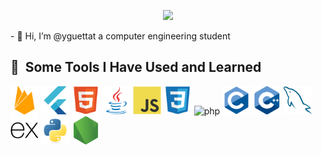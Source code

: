 <p align = "center">
<img src="https://i.pinimg.com/originals/e8/d5/a3/e8d5a3b3a383211eb74d02a26115defa.gif">
</p>
- 👋 Hi, I’m @yguettat a computer engineering student

<h2> 🚀 &nbsp;Some Tools I Have Used and Learned</h2>
<p align="left">
<img src="https://github.com/devicons/devicon/blob/v2.15.1/icons/firebase/firebase-plain.svg" alt="firebase" width="45" height="45"/>  
<img src="https://github.com/devicons/devicon/blob/v2.15.1/icons/flutter/flutter-original.svg" alt="fluter" width="45" height="45"/>
<img src="https://github.com/devicons/devicon/blob/v2.15.1/icons/html5/html5-original.svg" alt="html5" width="45" height="45"/>
<img src="https://github.com/devicons/devicon/blob/v2.15.1/icons/java/java-original.svg" alt="java" width="45" height="45"/>
<img src="https://github.com/devicons/devicon/blob/v2.15.1/icons/javascript/javascript-original.svg" alt="js" width="45" height="45"/>
<img src="https://github.com/devicons/devicon/blob/v2.15.1/icons/css3/css3-original.svg" alt="css3" width="45" height="45"/>
<img src="https://cdn.jsdelivr.net/gh/devicons/devicon/icons/php/php-original.svg" alt="php" width="45" height="45"/>
<img src="https://github.com/devicons/devicon/blob/v2.15.1/icons/c/c-original.svg" alt="c" width="45" height="45"/>
<img src="https://github.com/devicons/devicon/blob/v2.15.1/icons/cplusplus/cplusplus-original.svg" alt="cplusplus" width="45" height="45"/>
<img src="https://github.com/devicons/devicon/blob/v2.15.1/icons/mysql/mysql-original.svg" alt="mysql" width="45" height="45"/>
<img src="https://github.com/devicons/devicon/blob/v2.15.1/icons/express/express-original.svg" alt="express" width="45" height="45"/>
<img src="https://github.com/devicons/devicon/blob/v2.15.1/icons/python/python-original.svg" alt="python" width="45" height="45"/> 
<img src="https://github.com/devicons/devicon/blob/v2.15.1/icons/nodejs/nodejs-original.svg" alt="nodejs" width="45" height="45"/>



  
</p>
